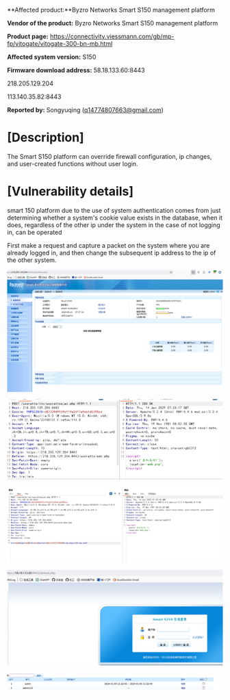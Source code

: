 **Affected product:**Byzro Networks Smart S150 management platform

**Vendor of the product:** Byzro Networks Smart S150 management platform

**Product page:** https://connectivity.viessmann.com/gb/mp-fp/vitogate/vitogate-300-bn-mb.html

**Affected system version:** S150

**Firmware download address:** 58.18.133.60:8443

218.205.129.204

113.140.35.82:8443

**Reported by:** Songyuqing ([q14774807663@gmail.com](mailto:pushe4x@gmail.com))

# [Description]

The Smart S150 platform can override firewall configuration, ip changes, and user-created functions without user login.

# [Vulnerability details]

smart 150 platform due to the use of system authentication comes from just determining whether a system's cookie value exists in the database, when it does, regardless of the other ip under the system in the case of not logging in, can be operated

First make a request and capture a packet on the system where you are already logged in, and then change the subsequent ip address to the ip of the other system.



![](https://github.com/GTA12138/vul/blob/main/smart%20s150/5.png)

![](https://github.com/GTA12138/vul/blob/main/smart%20s150/1.png)

![](https://github.com/GTA12138/vul/blob/main/smart%20s150/2.png)

![](https://github.com/GTA12138/vul/blob/main/4.png)

![](https://github.com/GTA12138/vul/blob/main/smart%20s150/3.png)